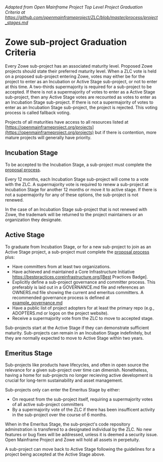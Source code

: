 *Adapted from Open Mainframe Project Top Level Project Graduation Criteria at https://github.com/openmainframeproject/ZLC/blob/master/process/project_stages.md*

# Zowe sub-project Graduation Criteria

Every Zowe sub-project has an associated maturity level. Proposed Zowe projects should state their preferred maturity level. When a ZLC vote is held on a proposed sub-project entering Zowe, votes may either be for the project to enter as an Incubation or Active Stage sub-project, or not to enter at this time. A two-thirds supermajority is required for a sub-project to be accepted. If there is not a supermajority of votes to enter as a Active Stage sub-project, then any Active Stage votes are recounted as votes to enter as an Incubation Stage sub-project. If there is not a supermajority of votes to enter as an Incubation Stage sub-project, the project is rejected. This voting process is called fallback voting.

Projects of all maturities have access to all resources listed at [https://openmainframeproject.org/projects](https://openmainframeproject.org/projects) but if there is contention, more mature projects will generally have priority.

## Incubation Stage

To be accepted to the Incubation Stage, a sub-project must complete the [proposal process](proposal_process.md).

Every 12 months, each Incubation Stage sub-project will come to a vote with the ZLC. A supermajority vote is required to renew a sub-project at Incubation Stage for another 12 months or move it to active stage. If there is not a supermajority for any of these options, the sub-project is not renewed.

In the case of an Incubation Stage sub-project that is not renewed with Zowe, the trademark will be returned to the project maintainers or an organization they designate.

## Active Stage

To graduate from Incubation Stage, or for a new sub-project to join as an Active Stage project, a sub-project must complete the [proposal process](proposal_process.md) plus:

* Have committers from at least two organizations.
* Have achieved and maintained a Core Infrastructure Initiative https://bestpractices.coreinfrastructure.org/[Best Practices Badge].
* Explicitly define a sub-project governance and committer process. This preferably is laid out in a GOVERNANCE.md file and references an OWNERS.md file showing the current and emeritus committers. A recommended governance process is defined at [example_governance.md](example_governance.md)
* Have a public list of project adopters for at least the primary repo (e.g., ADOPTERS.md or logos on the project website).
* Receive a supermajority vote from the ZLC to move to accepted stage.

Sub-projects start at the Active Stage if they can demonstrate sufficient maturity. Sub-projects can remain in an Incubation Stage indefinitely, but they are normally expected to move to Active Stage within two years.

## Emeritus Stage

Sub-projects like products have lifecycles, and often in open source the relevance for a given sub-project over time can dimenish. Nonetheless, having a home for sub-projects no longer recieving active development is crucial for long-term sustainability and asset management.

Sub-projects only can enter the Emeritus Stage by either:

* On request from the sub-project itself, requiring a supermajority votes of all active sub-project committers
* By a supermajority vote of the ZLC if there has been insufficent activity in the sub-project over the course of 6 months.

When in the Emeritus Stage, the sub-project's code repository adminstration is transfered to a designated individual by the ZLC. No new features or bug fixes will be addressed, unless it is deemed a security issue. Open Mainframe Project and Zowe will hold all assets in perpetuity.

A sub-project can move back to Active Stage following the guidelines for a project being accepted at the Active Stage above.
